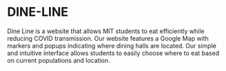 # DINE-LINE
Dine Line is a website that allows MIT students to eat efficiently while reducing COVID transmission. Our website features a Google Map with markers and popups indicating where dining halls are located. Our simple and intuitive interface allows students to easily choose where to eat based on current populations and location. 
